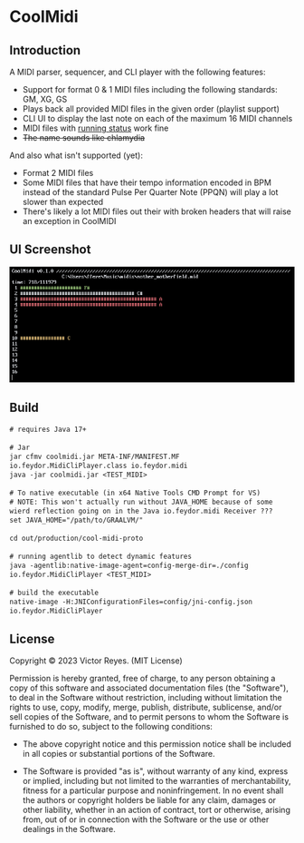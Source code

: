 CoolMidi
========
Introduction
------------
A MIDI parser, sequencer, and CLI player with the following features:
* Support for format 0 & 1 MIDI files including the following standards: GM, XG, GS
* Plays back all provided MIDI files in the given order (playlist support)
* CLI UI to display the last note on each of the maximum 16 MIDI channels
* MIDI files with [running status](http://midi.teragonaudio.com/tech/midispec/run.htm) work fine
* ~~The name sounds like chlamydia~~

And also what isn't supported (yet):
* Format 2 MIDI files
* Some MIDI files that have their tempo information encoded in BPM instead of the standard Pulse Per Quarter Note (PPQN) will play a lot slower than expected
* There's likely a lot MIDI files out their with broken headers that will raise an exception in CoolMIDI

UI Screenshot
-------------
![Screenshot](/screenshot-v0.1.0-alpha.png)

Build
-----
```
# requires Java 17+

# Jar
jar cfmv coolmidi.jar META-INF/MANIFEST.MF io.feydor.MidiCliPlayer.class io.feydor.midi
java -jar coolmidi.jar <TEST_MIDI>

# To native executable (in x64 Native Tools CMD Prompt for VS)
# NOTE: This won't actually run without JAVA_HOME because of some wierd reflection going on in the Java io.feydor.midi Receiver ???
set JAVA_HOME="/path/to/GRAALVM/"

cd out/production/cool-midi-proto

# running agentlib to detect dynamic features
java -agentlib:native-image-agent=config-merge-dir=./config io.feydor.MidiCliPlayer <TEST_MIDI>

# build the executable
native-image -H:JNIConfigurationFiles=config/jni-config.json io.feydor.MidiCliPlayer
```

License
-------
Copyright © 2023 Victor Reyes. (MIT License)  

Permission is hereby granted, free of charge, to any person obtaining a copy of
this software and associated documentation files (the "Software"), to deal in
the Software without restriction, including without limitation the rights to
use, copy, modify, merge, publish, distribute, sublicense, and/or sell copies of
the Software, and to permit persons to whom the Software is furnished to do so,
subject to the following conditions:

* The above copyright notice and this permission notice shall be included in
  all copies or substantial portions of the Software.

* The Software is provided "as is", without warranty of any kind, express or
  implied, including but not limited to the warranties of merchantability,
  fitness for a particular purpose and noninfringement. In no event shall the
  authors or copyright holders be liable for any claim, damages or other
  liability, whether in an action of contract, tort or otherwise, arising from,
  out of or in connection with the Software or the use or other dealings in the
  Software.